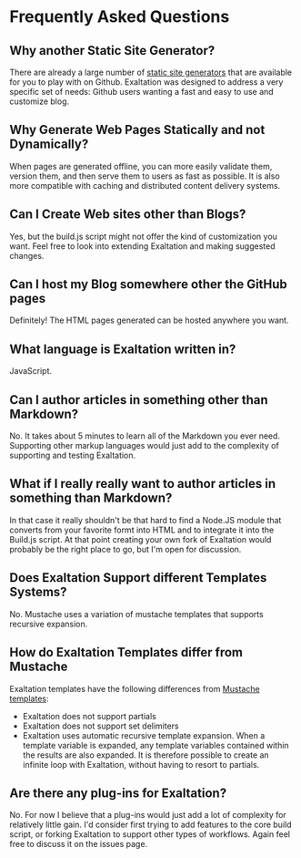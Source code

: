 # Frequently Asked Questions

## Why another Static Site Generator? 

There are already a large number of [static site generators](https://www.staticgen.com/) that are available for you to play with on Github. Exaltation was designed to address a very specific set of needs: Github users wanting a fast and easy to use and customize blog.

## Why Generate Web Pages Statically and not Dynamically?

When pages are generated offline, you can more easily validate them, version them, and then serve them to users as fast as possible. It is also more compatible with caching and distributed content delivery systems.

## Can I Create Web sites other than Blogs? 

Yes, but the build.js script might not offer the kind of customization you want. Feel free to look into extending Exaltation and making suggested changes. 

## Can I host my Blog somewhere other the GitHub pages

Definitely! The HTML pages generated can be hosted anywhere you want. 

## What language is Exaltation written in?

JavaScript.

## Can I author articles in something other than Markdown? 

No. It takes about 5 minutes to learn all of the Markdown you ever need. Supporting other markup languages would just add to the complexity of supporting and testing Exaltation. 

## What if I really really want to author articles in something than Markdown?

In that case it really shouldn't be that hard to find a Node.JS module that converts from your favorite formt into HTML and to integrate it into the Build.js script. At that point creating your own fork of Exaltation would probably be the right place to go, but I'm open for discussion. 

## Does Exaltation Support different Templates Systems? 

No. Mustache uses a variation of mustache templates that supports recursive expansion. 

## How do Exaltation Templates differ from Mustache 

Exaltation templates have the following differences from [Mustache templates](https://mustache.github.io/mustache.5.html):

* Exaltation does not support partials
* Exaltation does not support set delimiters 
* Exaltation uses automatic recursive template expansion. When a template variable is expanded, any template variables contained within the results are also expanded. It is therefore possible to create an infinite loop with Exaltation, without having to resort to partials. 

## Are there any plug-ins for Exaltation? 

No. For now I believe that a plug-ins would just add a lot of complexity for relatively little gain. I'd consider first trying to add features to the core build script, or forking Exaltation to support other types of workflows. Again feel free to discuss it on the issues page.